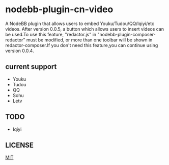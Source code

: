 # nodebb-plugin-cn-video
A NodeBB plugin that allows users to embed Youku/Tudou/QQ/Iqiyi/etc videos.
After version 0.0.5, a button which allows users to insert videos can be used.To use this feature, "redactor.js" in "nodebb-plugin-composer-redactor" must be modified, or more than one toolbar will be shown in redactor-composer.If you don't need this feature,you can continue using version 0.0.4.

## current support
- Youku
- Tudou
- QQ
- Sohu
- Letv

## TODO
- Iqiyi

## LICENSE
[MIT](http://gogoout.mit-license.org)